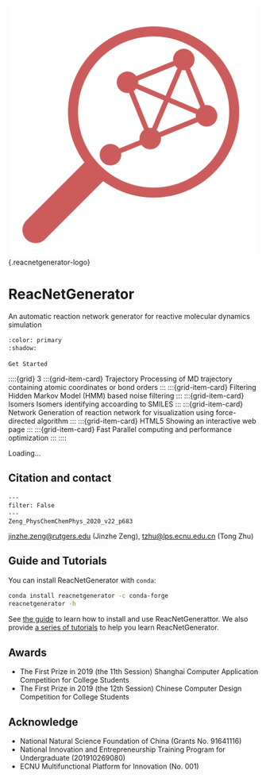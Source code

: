 ![Logo](_static/reacnetgen.svg){.reacnetgenerator-logo}

# ReacNetGenerator

An automatic reaction network generator for reactive molecular dynamics simulation

```{button-ref} ./guide/install
:color: primary
:shadow:

Get Started
```

::::{grid} 3
:::{grid-item-card} Trajectory
Processing of MD trajectory containing atomic coordinates or bond orders
:::
:::{grid-item-card} Filtering
Hidden Markov Model (HMM) based noise filtering
:::
:::{grid-item-card} Isomers
Isomers identifying accoarding to SMILES
:::
:::{grid-item-card} Network
Generation of reaction network for visualization using force-directed algorithm
:::
:::{grid-item-card} HTML5
Showing an interactive web page
:::
:::{grid-item-card} Fast
Parallel computing and performance optimization
:::
::::

<div class="bilitube" data-youtube="TI21SI9YPfo" data-bvid="BV175411N7uG">Loading...</div>

## Citation and contact

```{bibliography}
---
filter: False
---
Zeng_PhysChemChemPhys_2020_v22_p683
```

jinzhe.zeng@rutgers.edu (Jinzhe Zeng), tzhu@lps.ecnu.edu.cn (Tong Zhu)

## Guide and Tutorials

You can install ReacNetGenerator with `conda`:

```sh
conda install reacnetgenerator -c conda-forge
reacnetgenerator -h
```

See [the guide](guide/index) to learn how to install and use ReacNetGenerattor. We also provide [a series of tutorials](tutorial/index) to help you learn ReacNetGenerator.

## Awards

- The First Prize in 2019 (the 11th Session) Shanghai Computer Application Competition for College Students
- The First Prize in 2019 (the 12th Session) Chinese Computer Design Competition for College Students

## Acknowledge

- National Natural Science Foundation of China (Grants No. 91641116)
- National Innovation and Entrepreneurship Training Program for Undergraduate (201910269080)
- ECNU Multifunctional Platform for Innovation (No. 001)
